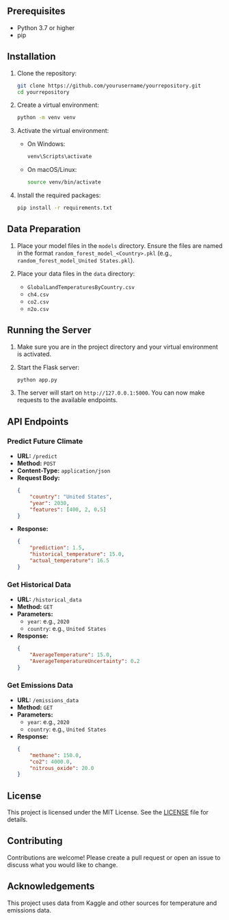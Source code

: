 ## Prerequisites

- Python 3.7 or higher
- pip

## Installation

1. Clone the repository:
    ```bash
    git clone https://github.com/yourusername/yourrepository.git
    cd yourrepository
    ```

2. Create a virtual environment:
    ```bash
    python -m venv venv
    ```

3. Activate the virtual environment:

    - On Windows:
        ```bash
        venv\Scripts\activate
        ```
    - On macOS/Linux:
        ```bash
        source venv/bin/activate
        ```

4. Install the required packages:
    ```bash
    pip install -r requirements.txt
    ```

## Data Preparation

1. Place your model files in the `models` directory. Ensure the files are named in the format `random_forest_model_<Country>.pkl` (e.g., `random_forest_model_United States.pkl`).

2. Place your data files in the `data` directory:
    - `GlobalLandTemperaturesByCountry.csv`
    - `ch4.csv`
    - `co2.csv`
    - `n2o.csv`

## Running the Server

1. Make sure you are in the project directory and your virtual environment is activated.

2. Start the Flask server:
    ```bash
    python app.py
    ```

3. The server will start on `http://127.0.0.1:5000`. You can now make requests to the available endpoints.

## API Endpoints

### Predict Future Climate

- **URL:** `/predict`
- **Method:** `POST`
- **Content-Type:** `application/json`
- **Request Body:**
    ```json
    {
        "country": "United States",
        "year": 2030,
        "features": [400, 2, 0.5]
    }
    ```
- **Response:**
    ```json
    {
        "prediction": 1.5,
        "historical_temperature": 15.0,
        "actual_temperature": 16.5
    }
    ```

### Get Historical Data

- **URL:** `/historical_data`
- **Method:** `GET`
- **Parameters:**
    - `year`: e.g., `2020`
    - `country`: e.g., `United States`
- **Response:**
    ```json
    {
        "AverageTemperature": 15.0,
        "AverageTemperatureUncertainty": 0.2
    }
    ```

### Get Emissions Data

- **URL:** `/emissions_data`
- **Method:** `GET`
- **Parameters:**
    - `year`: e.g., `2020`
    - `country`: e.g., `United States`
- **Response:**
    ```json
    {
        "methane": 150.0,
        "co2": 4000.0,
        "nitrous_oxide": 20.0
    }
    ```

## License

This project is licensed under the MIT License. See the [LICENSE](LICENSE) file for details.

## Contributing

Contributions are welcome! Please create a pull request or open an issue to discuss what you would like to change.

## Acknowledgements

This project uses data from Kaggle and other sources for temperature and emissions data.
